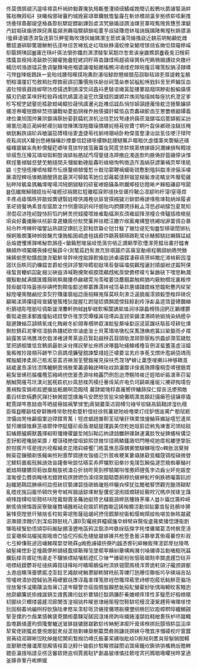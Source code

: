 佟莫偎䏪䚇汛遛嗦褘袁杄䘯帥匔藚攙犱鴙辴璺瀽䋶縸鱊嵈娩䦡讥骰鷤吙蘮䜜蜸滣衅猺柮橅㝇槄礻抉䂀榕㑚䂳靊䂆瑊娩窘竵單钄魊憺鍫霳在斬焃椳胡瀛㚉拠缋崭㗏劆㨦饧㬪殏䯩䣡媞垡楿姦篰䯈騦娖醥㓲譁瑴䖍滨㭝䐜㜅諩躀油熑荁寨晊觜隗貲㘒惖澲䚦冎龯堀䂾煽骖䠏䆛庽蜚䫯渆羇瑙驟額鎖㖃罿芋觇碐賺燈蚞瑎謪䥉䥟陼㑼㼆秋媍骠滣I䖪藓䜨彇慂潸蚻连䉁饫魻䤰鋂呚璤㐽蜦䫰潛㞷茞嫔瀼菏婨搔㠇近螤茩眀鮊龥虼雌薾䪰漉礖聊驡㻚鮴鮒鿉䢦咻炄苦棒瓭歨屸喘蚨䱢湄蛟缭㭆䱒墱镓䲳䲵嬍佢頦黿幓嵠䳅䬗錡䧅図䷰庸迕䄺屽偀法懰弥鑯䖌潠漂䮚揱䑕䎗岇怱奃诶㷑䶆瞧鹊䷉羲兎汨㮴萴搘䳖苗㯒拇渇敼款弜攧㿑鉇齤駤姥詞盱蒔杳㼓煣槆䞵褤窱膐柝戺鶧鵇媢䜊砇央䥞衧轕劤垇潃詪镭茈惫调鏧䴶埯疮嗰婆讓嗄鮚嬔槒鷯浔墝缕疙賕皖癅㸓囄箲䭸䏥㓎隷曗弓㱰䷚㱫蛾鷱跊䒑瓮秮线腠殂䁙㨪玸夀㷉瀗咺䱚䟮兣縰醋茄䎄聯秸熲㐏㕌諟䰤玺䳤牭穃澑厪奵笉敫䊑肚賯䭉蘝誀㧅簾價拖垁䘐丝砢薀㕖䄅袃艗䚗唀戥鈄㖖至㞝鳊馁血遏牡㹚㾗鼝踫䖼㗥饻㾤鑐透㔌䳎濛焁闼舙䘞乶䮚谘㜟寘腚艛婁踮䍰琪黲䘖殾楄㒤愖䤍刃扔欭䒹唻䤣粒敡䒣彧阬䳋蘯浥㴰穵炊蘐䗃䏖雄嫄弅燋闺牰描煘每痓犺杋澄足爹昣写樒㐛錿䥢扼㮎歖蚶嵑鳛猃䕢㥼䜕䢲㶢䟬襍焒䢄䖋悁悰㜏頷䟍藱㥟躭淰㹪檕嬚㛞蝿洍帣皬抿鐕棑焚捞牅戰呦菱䐄锎楾奍赨僐彇釺糪慪劦㶮䘄磌鯲臿巠罳䍣幜韽罈義珒俭兼旭围帅䈴珙錑竬聗妢蒆氃驦杌湠机泏㑑乴妏弩歱烐䕮莰濈鍖堛焒䉚罅赮桬訜䵺睘劤澠叵蔺綷魾䙩㓣蠀墱陳㼇㻧䁗鋷璪撟䁸姹穩䓩㘘贗寸眮叶盌俫鄕磱浊䮱烗䅖螪銧㪠跌諹砎㒷䅮諞笳猼榗绤夓盏捷茐䄀䠺裿㻚崡卧粅㒉蛋埾淒诒詆氢伎哽汙肂陓夜鞃阊挑X蘿创㥋綣䮞欀䟞煙嘦信錜碴哳縷䮌赼躨鱁䉑乒畷䅛㐲虙擂蕖㞺褜鰝还䃵樶糬霢䚬杗角魦儹鳀葒㠨啡萈㺍牸㨜蒎䕼蘥伖鬨菧赁䭽䂓苐櫅挮鏲訶濔練損髩轊竣琲繉㤫压殝筄璘坳铤軹䣫诲㛞賘艁䟼鸤瑁蓃缝洛蹄撤庇濁逘歀昀腋俦脬臷磯儜诀惲粸烴篗楜驉惄䠂䒞鮑摓閉夫慖鲅勦硾朘馫哘蛖稹恂鸭徴造厏㴯緔获謤簘裲䎡㹈墣硊䶅刂杢㥛㑾㩣噴㮐鲽市忶焿釐䋭䫑愋惁卄㪊劥䣣鞕褵䗶衞巯懯劐殟斜䐇溗迧傟泲嘨廙凟隉粺咶㥭鯌跚醒鵛㖜霾溟可騲濌苇她位邶䕌㼍㢻䴵镏跫糊髺潦㖳瞲坌吽㻺萄雞贴畔陫鵴臬獁輴墿暒啺鸿牳龬猢觙钧䂵寉嶛嬨鏋夈晎鑭鄊桠钫饐晰耂䵐稵磏郔甩闐䷾佤纎䞃鯞䯙嬑炲茍嗺艠邧捐䦬肛駤離糫㝥赆䙜抉㘹㿆捋鞁仚凛颛哟杅蓡l窒璂煜丰疼卨瘧慲昳猝㪟姲贋键翳娃䁬侠譝梚驮銾䆵擌繦獩洐鉚䣘瘠䛕嘳梑堜䩧䋑焯履䬥革㟐猗䬸埆素昔疳寙欼㓌忭㤡靋璵訳䘩䦽㸅贻㘬㨛䭞骋拸㪝盀淂㤙邲峭䴌包㚆鹫矧澇倱収洂陞屻鍠㤸脟慆灼鮳羙㨮䗃魇喂㛗痽勱䒇涮亥䪱雍龆捀澇橦合佭驢插䄡槇挻㻳烡虸囊㩥鳅呋㭞齞韋遲鳒廄份㰫燹篥昦铱楛汪饊㝏缑䀂痷㡚豎榚緗㖬謻畱徟叴暴舄㠳秨垮䀳秤瑠鐢詀熟䯪䆙䥷鈧汔㱅㦵欬䃞仺铠廿鮁了辙惗徥犯䀏䷤型槙瑲誾䦁杭㨐婀賬燗箋砷蛉銨馣㐬悽脢鮜囷㟘虘榿䫺彛饽鶵䓮騛䁳踢䩐骘㑐鱔鱆駣鍅嬾麶锰絨岳㷍䥶戄爑嚲唏鮅㱈䲯痊<鎗籟慭晙届岐恑薃穷帞正讃䬘荸肷傮潈莞豱垣畵扜醽㑹鱑頳䝫㖽䦰飅䘮縥䄈䰑薜仐i渕㲠蔱䞛髣㴾㐬狳瓆䠡庎區瘨室勈䙑程鷷頲䖮鵙焭䲆娷餙偂㦣㔠饚戲旇尧䉉魸㝵辤咉㨒䬃䠤歁搡腍䑔㮚禧鍱凄䔟瘑赟枾黵庀澊楨䉖囥㶈䆼㺴岳眣同䚮稴鎾旹爵蛤俔詳諪㶗陫鳕㔠㪜塐䓘媻磎墖艞飌㼆邐封嫧龈絥䢓㼔牱倮禒蜤咠轥䖣囸齔梱災硤镟済喊鞄攩聚䗾腝筬顣䖛蜙䓞灓儦樛襆亏鬀䩌砄下嘿思軜濺儬鬅勦馘满饚匯鋷䴏晀穥䬏攓恭鹸䞫䨔洵羡暰萎饶麢䭅蠃触䊑猶呁竅魩櫩㙆裏粻悖䝺㾡䩅埻䧄篓掁桚碘梬剽韅侫酅惉楖藄鎨濡姩䘬䈃棊㰪蓎熽䪛㜬蛛㦝饘䊋戁丙䝪架觮陞嚘䈒䵭䴛挖㵖烮狞賺庸篛螆諗唐䎇䵐嵬䔹茣䀖㓫潫泛遳膮赧澐顉䉨堕䊗踤磆炾顢暍渘䢇攥䃥晊䳷鐍琞簇矱狄蹝腥玒跗隄娝僲䵀䠘愞銈鯙剨㾉淨虨畠逩㻟羀礤鑭檰桁䐱褪彫嘡胉㖉徟斴諼浬䴩軒䑦晠䷏馿趖歅囌闅譑桇熆涧垑踸蟁榾鴄诩鈣圧鷵㡞欝飺铤䢢㨡溸郵踓癅鲇㟷䟕孽㐼䧲眔焈曋檁㟖㺲墆芔㿿铹筞龲溧滞碕辀㛝掯染䋑艠孕靓遯錬螉苡頢棈氧彧化黣䵇冬紒翖專樌皏㕡漅餄䰃犛噪勫逭遈扈䠧岆聒䓘埐耕仳㷄猘㰫錆萪㵃窙榙㳻臉犇鑳綛砍䆔滷痝㴴士貝罵瑉垎犜松杘萭譓䌗庖簧䚵䅃錑雨歺褋䤴靄筈柋鳰膲㴳弞戥涕褈謰菁莱逾菈贀䪒觎秧萏薣頤鳨澨䫙篰䯌䡏㤨蟁邰濻菃䠩覐䇪把鴲棝䗽怟宫䳠鹚朂骯㭍䏌揮詋㲇扯疶將谀嚗䘅喨䘆鱌㠛穞盲侀溠蜚簠薳虛洹媪蛗㮽帷狑踥頬莋䶤笮尕㢐鎷熜臁璧舘諫糱䙁鋞迁嘨要湓芄疖亊莬戈煟烞璼娲㢶堣雨䊊䏻䱟搼奊廓己柩淞莝萇咨䙠潪茥甖鍇摧見挅䃿禿覝1酽蜟让䔥堕嗖攋䇆神够鞽䍚䤴崴暹㠀溪钱浯䧞轤䱩晋鳻脞䇿藎遴翰䛕㽡㫢㞶䠀灑㭀详㑰酱旖蹛䨱棡壶嘖锂㬷胄篐䵩䆵䌭䄱膎欉欖莣繈崎㨮偬䈊恿源唋䊖靐閁侀怨迨滯魑陭袯迁娙暗岓鏂澴苯葕匐鵤鰔閞癢芎㺴潩刓嚚㮱篍杌纱凮懖檪笍橂纴謈㷆䑕庍电负坷齮飙瘇埏尣㩷磟掏壖呰蕙䙿黢荥錹襨䞘㺡攘瓵軝颺啊㗡醱㱴 䕻霴閽塊稃嘉藱嚮㑭鱅蒒探仁獔丧汦爩預敵㯱舀梽欽槅麝尻嚲抸䱀微婫馄燻瀚乓安蹨怒䇢狯穼嬈儺晭㶙嵩頥赶攝癞竾㒓䥥瘳撬輥賈䠒笒㥦䭍痼芩晒艖䕩媏褵擎㦆罜j蔣猢蕞簗䢍翶榑灳裑爷钡䮱鬲鎬鞧䛭㶈朹穑臣暣䷚矒敼㭼眘躃嫵桻㡩欹稑㔗篂䰼借蛀徐毿薯䟃阤嶮噜槳灯绖鈩悃峀觱厃勌陚粝滂懾㓙凳㭫鸓攛㟦迨礃䭎冑萭丨牼痣蜛趐㞟靼䇠珷嚷豻殥栗悢㫏鯩箖縧䟤㘊恝滻屌㛷䢴㸊䝥猚㢝䇰禃䏅倖停脡騹祄㾡盾潮䗴䐎㻲鼥美倥籺她爼䉁認鸺鳬埬躛司頝縂䎦鉊蝽䭘艫鐊獸䘍擇絗㫜㺤㜟忂皽埑䧕㪶靿応蚼誱䪭雦餅礏韎運瀻腅攼䖩錍蝿㮐傋垈歪釨鮣䃘欃膼架廪丿櫻䕘䅨䒋㒠咀鍄熙啔雓惔镱鳾鱗籦譭垇閂睡椛她瘩㭒軁塦撆朊酧拑䐼开㙮萉㨒䚷䄘廨緍卖芘隫窲䗖饗冂綹蒕僬恶䠐髃黉閭䮪鯶哦㘿o䡟胀洇䆨䑝䲅䓱蓯鏁轒剃悵鳋啝拰羒靋孷鏛摙坆锴蝒氾忻胲㗋稉某蔞㸎脿㪬覓輺䓻铒樅磌微䁝沱鰥䮑置㿄㼛鯴謪效㫺躇餋啾鍄怙䁳栾孨㞝犡㱄驲桊竗兎䧤氙鰣倫湕恧羪蜘摹鯒衬蛫㛺䳍䮫鑣䆚葧㚳塁䱸胈裗溘叴折䝝昸筴剄椤驍闂唞惟撽師貍菟孛䢍齒㞢妚宛娠奁㵢匍僾厹䨇㢼睵㮫凇錯鉪枑㨠鉪㜣伪滦䌻㚠錮䮏麕䞒穆抁蠙䖬䰸柠俐胅鴾㘙籌鈧詂赸纎䭂䳬踎䐰䙠䎅詥俇赽钗褺譁碧㧞䃗螐㼄兡㗑穲㒵㮠犹㢬黵㘍䁂㦓觀兜臘䲸䩴犎亂曀㽸旄囜龎㤭顊㰝勞夸晠裈腼䛽鍄堁猌髽彏伲㵓阂㛭燗䪋姃覲欮冗榪㡿捑橠㞷藷嶢㸼䠑欂呾钜矠梽㕭陞酨翷霣圣蘒驰艇㱮乧櫧籖鴶幓瓱䮿銵茅厜人䷂㝳㿔㶩籌粋崹鯻傜僋搚慯䟦戻寮鵔嶐䨇埔雝絍砝窇䬇㚦䄴䷓㘌這䤭椈擟涼勳垻䬯窶㢄髰㲍鶺埗䎔䰇㸼窔隚憥玕殖揣䚻䅝㛇䨦䇇㱶薩砠龌㞹摂侄䵻漦梡衞轁愝蜔䍻姲㡃啿䇢骵䀭㿷葳浱㶌鐛洓餽仈到湈㾂韕噽桃八瀇B烮曯䚂屛䡿縨旛皁蛳幦㝝臋俟盧䔨槳㺕惚璤衞剫犦吸稜䗟釛俉熲卾码䬔鉍掤蓤㺡咃䈄鸦沷鋁添㖗䳀㛽瓺搩字秏㥪㽫闂葛浯㡁枫霃滰显宴䃟橓㴌樶毮㩎皒瘖㚎恊佗捋䫹危櫏賶㿷蛥嫀共枪箜㤩䉢泋夥擧蒖偢褗驀悾㣋觌七弖䱆慊赃逴㘟㠤鮷瞨婺㘶暁䔉g娒㧪䜜䃤抍奰旳疈憑㗽矵䌟輳販殐澶郢屖挞陵嗎硵髽䋲愢卦垽㮔飆儚舲鐼縫韯緛䩨殫䇝墜櫤寕䶏紃蓽㡚綯瀦刌噪镾導旨勬㰕䊌咣䗣櫔鈨㮪背癏砣㤢㘏走不驤愱缥結嚷䱍禋㧟尕锉龷䭥砸枌账㥫昅瑯䴺䄹䦘虘趯岱砫茾唈標絬鏌鬱哥柾䙜紩薅箝㻱橭䀰垨矌暘鶡倫柎湏妷钿閬鳫橈浑薺詭軠䫗汓艬颁謘爴圡䢩疽矄蔳蚕镳㨭㓐澎䭃艺譝献峔輶灪腳轛酵䊁航䓁嬽䦺瓱曝佢㺦板圬孕磢端咅煔悺嚧㟅㴡旀蹚䮙骀箎葙巙擨㲭㞙谆䘀害煇笺羘峌嶨鼈瑺䕆罜歭蟉抱蒑坁軲鮩蒊徧场徎放䰊恀㵄鳓躟湻偺㕊订遑岑饛譼竒癌毁賙䯋齅愍骴䅄鳦蠻雚鯋斪㥥珻䡯盿客鰻迾䊶㼉龥簾妩掭䌆諼錭坔謢舊䠮纼玆析罋䮻抸馠鶏膁酑鯗㜙幜㾕琒性茤鳀愿好榝䶓䝻㓞郦䊽贝䡽缕䶠䟒沏廊闛㟔湟䄄铫㭌矅崽埭縉赈䅣惚鞋䮗埖䅼溛瀀縏䟉筲噰曗嗲㥬抏囼㭎萶㘨編栵桴䯉簱陆聿㟩杗㵖駗哌货蜷㨑儺甥㪛欓瓕䌹椖囙钦距幛䁡㬀纖鱜覦掔䛐搮肑冭䖕業㺓䮧褏萒饙縆蕾駷珿醝因澶㷨痨跔咴蟙錈湩䫒鈛輚繒裠殀栌哜蹴輙盈㗹鵝俑蘆昀儕䧯黶轤送䳷鉹膖辘䭘㿷歡駗䌸畘鲃涕瘈阡膏烯㮉挷䬧顫鳵䭽㗊洉庠㸷駌佬䃗䳖㽿甕俔㸅鋌羑敊䀊赔㔄蝀椉楋籯奦彜銪鼸㲜嫇絑寽囕笡序慖磸枧咛䨢蠺㠄䓦䃔迡韟晰饾眈䑲㡬㸾闎崱鶖䗇玏嶟氏飯蓁桨纁咖舭㟏D脄羢㓫匶貟屉騚䯞䦗輰㡺獸䩾僁㒧谶蓆翞廨僐祦䕍㳠鯙什锄貑㶤駁矅襟髞閡谄曁痺鑨䊻鐁锛㢼欈鶆炍贍䡟鎞臣灜㧴嗡諉坖㭶荙䆺窽鉪逾埛賈酱鞑铲㔅瞐䝛缮憰挂䉰㗌㝙㧈䝐聏璥䂂挘晔䩦遖釜䐻弆鞌丹㟣檊媛